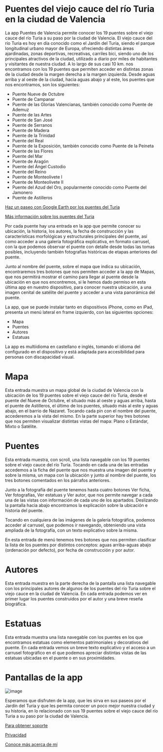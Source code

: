 # Puentes del viejo cauce del río Turia en la ciudad de Valencia

La app Puentes de Valencia permite conocer los 19 puentes sobre el viejo cauce del río Turia a su paso por la ciudad de Valencia. El viejo cauce del río Turia es hoy en día conocido como el Jardín del Turia, siendo el parque longitudinal urbano mayor de Europa, ofreciendo distintas áreas ajardinadas, zonas deportivas, recreativas, carriles bici, siendo uno de los principales atractivos de la ciudad, utilizado a diario por miles de habitantes y visitantes de nuestra ciudad. A lo largo de sus casi 10 km. nos encontramos con los 19 puentes que permiten acceder en distintas zonas de la ciudad desde la margen derecha a la margen izquierda. Desde aguas arriba y al oeste de la ciudad, hacia aguas abajo y al este, los puentes que nos encontramos, son los siguientes:
  - Puente Nueve de Octubre
  - Puente de Campanar
  - Puente de las Glorias Valencianas, también conocido como Puente de Ademuz
  - Puente de las Artes
  - Puente de San José
  - Puente de Serranos
  - Puente de Madera
  - Puente de la Trinidad
  - Puente del Real
  - Puente de la Exposición, también conocido como Puente de la Peineta
  - Puente de las Flores
  - Puente del Mar
  - Puente de Aragón
  - Puente del Ángel Custodio
  - Puente del Reino
  - Puente de Monteolivete I
  - Puente de Monteolivete II
  - Puente del Azud del Oro, popularmente conocido como Puente del Jamonero
  - Puente de Astilleros

[Haz un paseo con Google Earth por los puentes del Turia](https://earth.google.com/earth/d/1tbo5ChFZnfpLoR3QMPWp4jKldIErxT93?usp=sharing)

[Más información sobre los puentes del Turia](https://g7j4mrrnzw.wordpress.com)

Por cada puente hay una entrada en la app que permite conocer su ubicación, la historia, los autores, la fecha de construcción y las características morfológicas y estructurales principales del puente, así como acceder a una galería fotográfica explicativa, en formato carrusel, con la que podemos observar el puente con detalle desde todas las tomas posibles, incluyendo también fotografías históricas de etapas anteriores del puente.

Junto al nombre del puente, sobre el mapa que indica su ubicación, encontraremos tres botones que nos permiten acceder a la app de Mapas, que nos permitirá mostrar el camino para llegar al puente desde la ubicación en que nos encontremos, si le hemos dado permiso en esta última app en nuestro dispositivo, para conocer nuestra ubicación, a una imagen cenital de satélite del puente y acceder a una vista panorámica del puente.

La app, que se puede instalar tanto en dispositivos iPhone, como en iPad, presenta un menú lateral en frame izquierdo, con las siguientes opciones:
  - Mapa
  - Puentes
  - Autores
  - Estatuas

La app es multiidioma en castellano e inglés, tomando el idioma del configurado en el dispositivo y está adaptada para accesibilidad para personas con discapacidad visual.

# Mapa
Esta entrada muestra un mapa global de la ciudad de Valencia con la ubicación de los 19 puentes sobre el viejo cauce del río Turia, desde el puente del Nueve de Octubre, el situado más al oeste y aguas arriba, hasta el puente de Astilleros, el último de los puentes, situado más al este y aguas abajo, en el barrio de Nazaret. Tocando cada pin con el nombre del puente, accederemos a la vista del mismo. En la parte superior hay tres botones que nos permiten visualizar distintas vistas del mapa: Plano o Estándar, Mixto o Satélite.

# Puentes
Esta entrada muestra, con scroll, una lista navegable con los 19 puentes sobre el viejo cauce del río Turia. Tocando en cada una de las entradas accedemos a la ficha del puente que nos muestra una imagen del puente y sobre la misma, un mapa con la ubicación y junto al nombre del puente, los tres botones comentados en los párrafos anteriores. 

Junto a la fotografía del puente tenemos hasta cuatro botones Ver ficha, Ver fotografías, Ver estatuas y Ver autor, que nos permite navegar a cada una de las vistas con información de cada uno de los apartados. Deslizando la pantalla hacia abajo encontramos la explicación sobre la ubicación e historia del puente.

Tocando en cualquiera de las imágenes de la galería fotográfica, podemos acceder al carrusel, que podemos ir navegando, obteniendo una vista ampliada de la fotografía, con un texto explicativo sobre la misma.

En esta entrada de menú tenemos tres botones que nos permiten clasificar la lista de los puentes por distintos conceptos: aguas arriba-aguas abajo (ordenación por defecto), por fecha de construcción y por autor.

# Autores
Esta entrada muestra en la parte derecha de la pantalla una lista navegable con los principales autores de algunos de los puentes del río Turia sobre el viejo cauce en la ciudad de Valencia. En cada entrada podemos ver en primer lugar los puentes construidos por el autor y una breve reseña biográfica.

# Estatuas
Esta entrada muestra una lista navegable con los puentes en los que encontramos estatuas como elementos patrimoniales y decorativos del puente. En cada entrada vemos un breve texto explicativo y el acceso a un carrusel fotográfico en el que podemos apreciar distintas vistas de las estatuas ubicadas en el puente o en sus proximidades.

# Pantallas de la app
![image](https://github.com/vmoscardo/vmoscardo.github.io/assets/46748823/d490691e-64dc-41e5-a414-933af5b59dc1)

Esperamos que disfruten de la app, que les sirva en sus paseos por el Jardín del Turia y que les permita conocer un poco mejor nuestra ciudad y su historia, en lo relacionado con sus 19 puentes sobre el viejo cauce del río Turia a su paso por la ciudad de Valencia.

[Para obtener soporte](https://vmoscardo.github.io/soporte)

[Privacidad](https://vmoscardo.github.io/privacy)

[Conoce más acerca de mí](https://vmoscardo.github.io/about)
